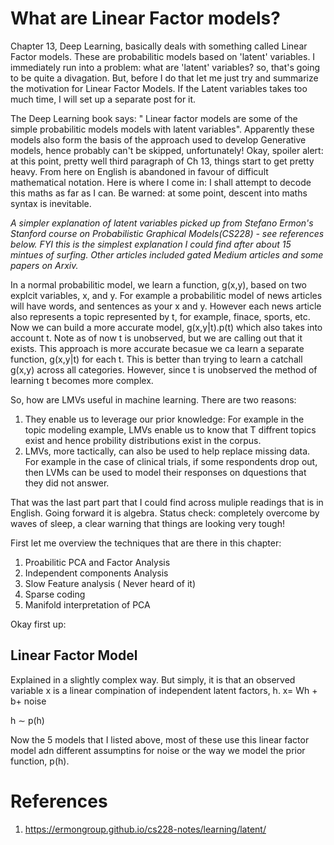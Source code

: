 # What are Linear Factor models?
Chapter 13, Deep Learning, basically deals with something called Linear Factor models. These are probabilitic models based on 'latent' variables. I immediately run into a problem: what are 'latent' variables? so, that's going to be quite a divagation. But, before I do that let me just try and summarize the motivation for Linear Factor Models. If the Latent variables takes too much time, I will set up a separate post for it. 

The Deep Learning book says:
" Linear factor models are some of the simple probabilitic models models with latent variables".
Apparently these models also form the basis of the approach used to develop Generative models, hence probably can't be skipped, unfortunately! Okay, spoiler alert: at this point, pretty well third paragraph of Ch 13, things start to get pretty heavy. From here on English is abandoned in favour of difficult mathematical notation. Here is where I come in: I shall attempt to decode this maths as far as I can. Be warned: at some point, descent into maths syntax is inevitable. 

*A simpler explanation of latent variables picked up from Stefano Ermon's Stanford course on Probabilistic Graphical Models(CS228) - see references below. FYI this is the simplest explanation I could find after about 15 mintues of surfing. Other articles included gated Medium articles and some papers on Arxiv.* 

In a normal probabilitic model, we learn a function, g(x,y), based on two explcit variables, x, and y. For example a probabilitic model of news articles will have words, and sentences as your x and y. However each news article also represents a topic represented by t, for example, finace, sports, etc. Now we can build a more accurate model, g(x,y|t).p(t) which also takes into account t. Note as of now t is unobserved, but we are calling out that it exists. This approach is more accurate becasue we ca learn a separate function, g(x,y|t) for each t. This is better than trying to learn a catchall g(x,y) across all categories. However, since t is unobserved the method of learning t becomes more complex. 

So, how are LMVs useful in machine learning. There are two reasons:
1. They enable us to leverage our prior knowledge: For example in the topic modeling example, LMVs enable us to know that T diffrent topics exist and hence probility distributions exist in the corpus. 
2. LMVs, more tactically, can also be used to help replace missing data. For example in the case of clinical trials, if some respondents drop out, then LVMs can be used to model their responses on dquestions that they did not answer. 

That was the last part part that I could find across muliple readings that is in English. Going forward it is algebra.
Status check: completely overcome by waves of sleep, a clear warning that things are looking very tough!

First let me overview the techniques that are there in this chapter:

1. Proabilitic PCA and Factor Analysis
2. Independent components Analysis 
3. Slow Feature analysis ( Never heard of it)
4. Sparse coding 
5. Manifold interpretation of PCA

Okay first up:

## Linear Factor Model
Explained in a slightly complex way. But simply, it is that an observed variable x is a linear compination of independent latent factors, h. 
x= Wh + b+ noise

 h ∼ p(h)
 
 Now the 5 models that I listed above, most of these use this linear factor model adn different assumptins for noise or the way we model the prior function, p(h).

# References
1. https://ermongroup.github.io/cs228-notes/learning/latent/
